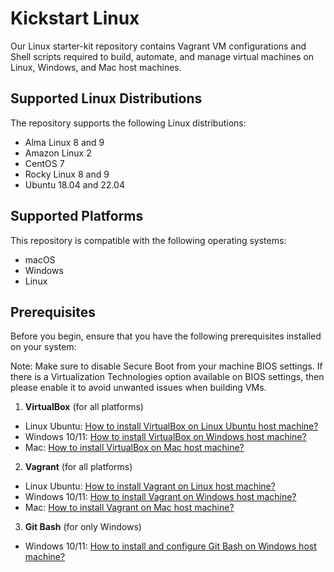 # Kickstart Linux
Our Linux starter-kit repository contains Vagrant VM configurations and Shell scripts required to build, automate, and manage virtual machines on Linux, Windows, and Mac host machines.

## Supported Linux Distributions
The repository supports the following Linux distributions:
+ Alma Linux 8 and 9
+ Amazon Linux 2
+ CentOS 7
+ Rocky Linux 8 and 9
+ Ubuntu 18.04 and 22.04

## Supported Platforms
This repository is compatible with the following operating systems:

+ macOS
+ Windows
+ Linux

## Prerequisites
Before you begin, ensure that you have the following prerequisites installed on your system:
 
Note: Make sure to disable Secure Boot from your machine BIOS settings. If there is a Virtualization Technologies option available on BIOS settings, then please enable it to avoid unwanted issues when building VMs.

1. **VirtualBox** (for all platforms)
  - Linux Ubuntu: [How to install VirtualBox on Linux Ubuntu host machine?](https://sloopstash.zohodesk.com/portal/en/kb/articles/how-to-install-virtualbox-on-linux-ubuntu-18-04-desktop-machine)
  - Windows 10/11: [How to install VirtualBox on Windows host machine?](https://sloopstash.zohodesk.com/portal/en/kb/articles/how-to-install-virtualbox-on-windows-10-11-desktop-machine)
  - Mac: [How to install VirtualBox on Mac host machine?](https://sloopstash.zohodesk.com/portal/en/kb/articles/how-to-install-virtualbox-on-mac-desktop-machine)

2. **Vagrant** (for all platforms)
  - Linux Ubuntu: [How to install Vagrant on Linux host machine?](https://sloopstash.zohodesk.com/portal/en/kb/articles/how-to-install-vagrant-on-linux-ubuntu-18-04-desktop-machine)
  - Windows 10/11: [How to install Vagrant on Windows host machine?](https://sloopstash.zohodesk.com/portal/en/kb/articles/how-to-install-vagrant-on-windows-10-11-desktop-machine)
  - Mac: [How to install Vagrant on Mac host machine?](https://sloopstash.zohodesk.com/portal/en/kb/articles/how-to-install-vagrant-on-mac-desktop-machine)

3. **Git Bash** (for only Windows)
  - Windows 10/11: [How to install and configure Git Bash on Windows host machine?](https://sloopstash.zohodesk.com/portal/en/kb/articles/how-to-install-configure-git-bash-on-windows-10-11-desktop-machine)
    
